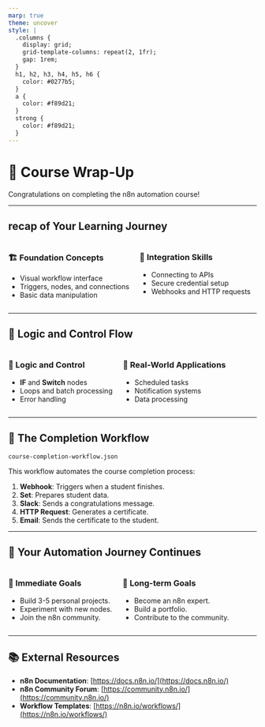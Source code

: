 ```yaml
---
marp: true
theme: uncover
style: |
  .columns {
    display: grid;
    grid-template-columns: repeat(2, 1fr);
    gap: 1rem;
  }
  h1, h2, h3, h4, h5, h6 {
    color: #0277b5;
  }
  a {
    color: #f89d21;
  }
  strong {
    color: #f89d21;
  }
---
```


# 🎉 Course Wrap-Up

Congratulations on completing the n8n automation course!

---

##  recap of Your Learning Journey

<div class="columns">
<div>

### 🏗️ Foundation Concepts

- Visual workflow interface
- Triggers, nodes, and connections
- Basic data manipulation

</div>
<div>

### 🔗 Integration Skills

- Connecting to APIs
- Secure credential setup
- Webhooks and HTTP requests

</div>
</div>

---

## 🧠 Logic and Control Flow

<div class="columns">
<div>

### 🧠 Logic and Control

- **IF** and **Switch** nodes
- Loops and batch processing
- Error handling

</div>
<div>

### 🚀 Real-World Applications

- Scheduled tasks
- Notification systems
- Data processing

</div>
</div>

---

## 🤖 The Completion Workflow

`course-completion-workflow.json`

This workflow automates the course completion process:

1.  **Webhook**: Triggers when a student finishes.
2.  **Set**: Prepares student data.
3.  **Slack**: Sends a congratulations message.
4.  **HTTP Request**: Generates a certificate.
5.  **Email**: Sends the certificate to the student.

---

## 🚀 Your Automation Journey Continues

<div class="columns">
<div>

### 🎯 Immediate Goals

- Build 3-5 personal projects.
- Experiment with new nodes.
- Join the n8n community.

</div>
<div>

### 🌟 Long-term Goals

- Become an n8n expert.
- Build a portfolio.
- Contribute to the community.

</div>
</div>

---

## 📚 External Resources

- **n8n Documentation**: [https://docs.n8n.io/](https://docs.n8n.io/)
- **n8n Community Forum**: [https://community.n8n.io/](https://community.n8n.io/)
- **Workflow Templates**: [https://n8n.io/workflows/](https://n8n.io/workflows/)